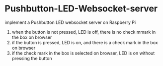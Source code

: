 # Pushbutton-LED-Websocket-server
 implement a Pushbutton LED websocket server on Raspberry Pi
1. when the button is not pressed, LED is off, there is no check mmark in the box on browser
2. if the button is pressed, LED is on, and there is a check mark in the box on browser
3. if the check mark in the box is selected on browser, LED is on without pressing the button
